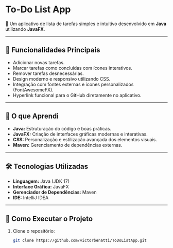 # To-Do List App

🚀 Um aplicativo de lista de tarefas simples e intuitivo desenvolvido em **Java** utilizando **JavaFX**.

---

## 📝 Funcionalidades Principais

- Adicionar novas tarefas.
- Marcar tarefas como concluídas com ícones interativos.
- Remover tarefas desnecessárias.
- Design moderno e responsivo utilizando CSS.
- Integração com fontes externas e ícones personalizados (FontAwesomeFX).
- Hyperlink funcional para o GitHub diretamente no aplicativo.

---

## 🎯 O que Aprendi

- **Java:** Estruturação do código e boas práticas.
- **JavaFX:** Criação de interfaces gráficas modernas e interativas.
- **CSS:** Personalização e estilização avançada dos elementos visuais.
- **Maven:** Gerenciamento de dependências externas.

---

## 🛠 Tecnologias Utilizadas

- **Linguagem:** Java (JDK 17)
- **Interface Gráfica:** JavaFX
- **Gerenciador de Dependências:** Maven
- **IDE:** IntelliJ IDEA

---

## 📂 Como Executar o Projeto

1. Clone o repositório:
   ```bash
   git clone https://github.com/victorbenatti/ToDoListApp.git
